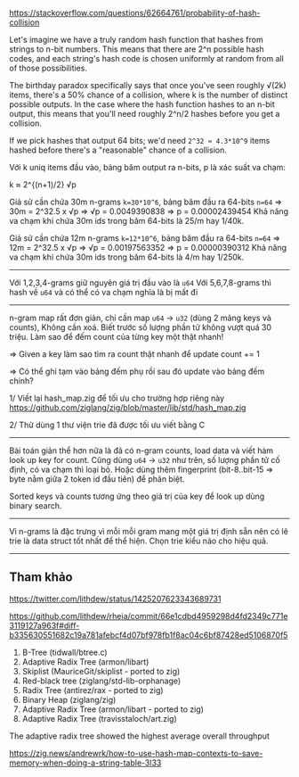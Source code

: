 https://stackoverflow.com/questions/62664761/probability-of-hash-collision

Let's imagine we have a truly random hash function that hashes from strings to n-bit numbers. This means that there are 2^n possible hash codes, and each string's hash code is chosen uniformly at random from all of those possibilities. 

The birthday paradox specifically says that once you've seen roughly √(2k) items, there's a 50% chance of a collision, where k is the number of distinct possible outputs. In the case where the hash function hashes to an n-bit output, this means that you'll need roughly 2^n/2 hashes before you get a collision. 

If we pick hashes that output 64 bits; we'd need `2^32 ≈ 4.3*10^9` items hashed before there's a "reasonable" chance of a collision.

Với k uniq items đầu vào, bảng băm output ra n-bits, p là xác suất va chạm: 

k ≈ 2^{(n+1)/2} √p

Giả sử cần chứa 30m n-grams `k=30*10^6`, bảng băm đầu ra 64-bits `n=64` 
=> 30m = 2^32.5 x √p => √p = 0.0049390838 => p = 0.00002439454
Khả năng va chạm khi chứa 30m ids trong băm 64-bits là 25/m hay 1/40k.

Giả sử cần chứa 12m n-grams `k=12*10^6`, bảng băm đầu ra 64-bits `n=64` 
=> 12m = 2^32.5 x √p => √p = 0.00197563352 => p = 0.00000390312
Khả năng va chạm khi chứa 30m ids trong băm 64-bits là 4/m hay 1/250k.

- - -

Với 1,2,3,4-grams giữ nguyên giá trị đầu vào là `u64`
Với 5,6,7,8-grams thì hash về `u64` và có thể có va chạm nghĩa là bị mất đi

- - -

n-gram map rất đơn giản, chỉ cần map `u64` -> `u32` (dùng 2 mảng keys và counts),
Không cần xoá. Biết trước số lượng phần tử không vượt quá 30 triệu.
Làm sao để đếm count của từng key một thật nhanh!

=> Given a key làm sao tìm ra count thật nhanh để update count += 1

=> Có thể ghi tạm vào bảng đếm phụ rồi sau đó update vào bảng đếm chính?

1/ Viết lại hash_map.zig để tối ưu cho trường hợp riêng này
https://github.com/ziglang/zig/blob/master/lib/std/hash_map.zig

2/ Thử dùng 1 thư viện trie đã được tối ưu viết bằng C

- - -

Bài toán giản thể hơn nữa là đã có n-gram counts, load data và viết hàm look up key for count. Cũng dùng `u64` -> `u32` như trên, số lượng phần tử cố định, có va chạm thì loại bỏ. Hoặc dùng thêm fingerprint (bit-8..bit-15 => byte nằm giữa 2 token id đầu tiên) để phân biệt.

Sorted keys và counts tương ứng theo giá trị của key để look up dùng binary search.

- - -

Vì n-grams là đặc trưng vì mỗi mỗi gram mang một giá trị định sẵn nên có lẽ trie là data struct tốt nhất để thể hiện. Chọn trie kiểu nào cho hiệu quả.

- - -

## Tham khảo

https://twitter.com/lithdew/status/1425207623343689731

https://github.com/lithdew/rheia/commit/66e1cdbd4959298d4fd2349c771e3119127a963f#diff-b335630551682c19a781afebcf4d07bf978fb1f8ac04c6bf87428ed5106870f5

1. B-Tree (tidwall/btree.c)
2. Adaptive Radix Tree (armon/libart)
3. Skiplist (MauriceGit/skiplist - ported to zig)
4. Red-black tree (ziglang/std-lib-orphanage)
5. Radix Tree (antirez/rax - ported to zig)
6. Binary Heap (ziglang/zig)
7. Adaptive Radix Tree (armon/libart - ported to zig)
8. Adaptive Radix Tree (travisstaloch/art.zig)

The adaptive radix tree showed the highest average overall throughput

https://zig.news/andrewrk/how-to-use-hash-map-contexts-to-save-memory-when-doing-a-string-table-3l33
